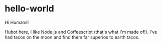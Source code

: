 # hello-world

Hi Humans!

Hubot here, I like Node.js and Coffeescript (that's what I'm made of!).
I've had tacos on the moon and find them far superios to earth tacos.
